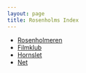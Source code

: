 ```yaml
---
layout: page
title: Rosenholms Index
---
```


- [Rosenholmeren](rosenholmeren)
- [Filmklub](https://github.com/Rosenholms/Filmklub)
- [Hornslet](https://github.com/Rosenholms/Hornslet)
- [Net](https://github.com/Rosenholms/Net)
